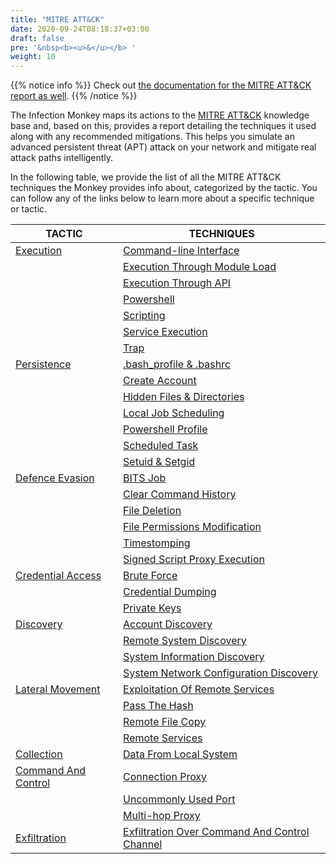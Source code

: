 ```yaml
---
title: "MITRE ATT&CK"
date: 2020-09-24T08:18:37+03:00
draft: false
pre: '&nbsp<b><u>&</u></b> '
weight: 10 
---
```


{{% notice info %}}
Check out [the documentation for the MITRE ATT&CK report as well](../../usage/reports/mitre).
{{% /notice %}}

The Infection Monkey maps its actions to the [MITRE ATT&CK](https://attack.mitre.org/) knowledge base and, based on this, provides a report detailing the techniques it used along with any recommended mitigations. This helps you simulate an advanced persistent threat (APT) attack on your network and mitigate real attack paths intelligently.

In the following table, we provide the list of all the MITRE ATT&CK techniques the Monkey provides info about, categorized by the tactic. You can follow any of the links below to learn more about a specific technique or tactic.


| TACTIC                                                            | TECHNIQUES                                                                                 |
|---                                                                |---                                                                                         |
| [Execution](https://attack.mitre.org/tactics/TA0002/)             | [Command-line Interface](https://attack.mitre.org/techniques/T1059/)                       |
|                                                                   | [Execution Through Module Load](https://attack.mitre.org/techniques/T1129/)                |
|                                                                   | [Execution Through API](https://attack.mitre.org/techniques/T1106/)                        |
|                                                                   | [Powershell](https://attack.mitre.org/techniques/T1086/)                                   |
|                                                                   | [Scripting](https://attack.mitre.org/techniques/T1064/)                                    |
|                                                                   | [Service Execution](https://attack.mitre.org/techniques/T1035/)                            |
|                                                                   | [Trap](https://attack.mitre.org/techniques/T1154/)                                         |
| [Persistence](https://attack.mitre.org/tactics/TA0003/)           | [.bash_profile & .bashrc](https://attack.mitre.org/techniques/T1156/)                      |
|                                                                   | [Create Account](https://attack.mitre.org/techniques/T1136/)                               |
|                                                                   | [Hidden Files & Directories](https://attack.mitre.org/techniques/T1158/)                   |
|                                                                   | [Local Job Scheduling](https://attack.mitre.org/techniques/T1168/)                         |
|                                                                   | [Powershell Profile](https://attack.mitre.org/techniques/T1504/)                           |
|                                                                   | [Scheduled Task](https://attack.mitre.org/techniques/T1053/)                               |
|                                                                   | [Setuid & Setgid](https://attack.mitre.org/techniques/T1166/)                              |
| [Defence Evasion](https://attack.mitre.org/tactics/TA0005/)       | [BITS Job](https://attack.mitre.org/techniques/T1197/)                                     |
|                                                                   | [Clear Command History](https://attack.mitre.org/techniques/T1146/)                        |
|                                                                   | [File Deletion](https://attack.mitre.org/techniques/T1107/)                                |
|                                                                   | [File Permissions Modification](https://attack.mitre.org/techniques/T1222/)                |
|                                                                   | [Timestomping](https://attack.mitre.org/techniques/T1099/)                                 |
|                                                                   | [Signed Script Proxy Execution](https://attack.mitre.org/techniques/T1216/)                |
| [Credential Access](https://attack.mitre.org/tactics/TA0006/)     | [Brute Force](https://attack.mitre.org/techniques/T1110/)                                  |
|                                                                   | [Credential Dumping](https://attack.mitre.org/techniques/T1003/)                           |
|                                                                   | [Private Keys](https://attack.mitre.org/techniques/T1145/)                                 |
| [Discovery](https://attack.mitre.org/tactics/TA0007/)             | [Account Discovery](https://attack.mitre.org/techniques/T1087/)                            |
|                                                                   | [Remote System Discovery](https://attack.mitre.org/techniques/T1018/)                      |
|                                                                   | [System Information Discovery](https://attack.mitre.org/techniques/T1082/)                 |
|                                                                   | [System Network Configuration Discovery](https://attack.mitre.org/techniques/T1016/)       |
| [Lateral Movement](https://attack.mitre.org/tactics/TA0008/)      | [Exploitation Of Remote Services](https://attack.mitre.org/techniques/T1210/)              |
|                                                                   | [Pass The Hash](https://attack.mitre.org/techniques/T1075/)                                |
|                                                                   | [Remote File Copy](https://attack.mitre.org/techniques/T1105/)                             |
|                                                                   | [Remote Services](https://attack.mitre.org/techniques/T1021/)                              |
| [Collection](https://attack.mitre.org/tactics/TA0009/)            | [Data From Local System](https://attack.mitre.org/techniques/T1005)                        |
| [Command And Control](https://attack.mitre.org/tactics/TA0011/)   | [Connection Proxy](https://attack.mitre.org/techniques/T1090/)                             |
|                                                                   | [Uncommonly Used Port](https://attack.mitre.org/techniques/T1065/)                         |
|                                                                   | [Multi-hop Proxy](https://attack.mitre.org/techniques/T1188/)                              |
| [Exfiltration](https://attack.mitre.org/tactics/TA0010/)          | [Exfiltration Over Command And Control Channel](https://attack.mitre.org/techniques/T1041/)|
